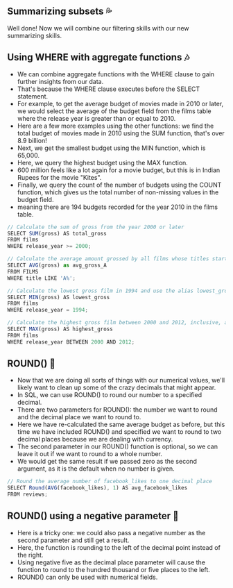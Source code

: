 ## Summarizing subsets :sweat_drops:
Well done! Now we will combine our filtering skills with our new summarizing skills.

## Using WHERE with aggregate functions :notes:
- We can combine aggregate functions with the WHERE clause to gain further insights from our data.
- That's because the WHERE clause executes before the SELECT statement.
- For example, to get the average budget of movies made in 2010 or later, we would select the average of the budget field from the films table where the release year is greater than or equal to 2010.
- Here are a few more examples using the other functions: we find the total budget of movies made in 2010 using the SUM function, that's over 8.9 billion!
- Next, we get the smallest budget using the MIN function, which is 65,000.
- Here, we query the highest budget using the MAX function.
- 600 million feels like a lot again for a movie budget, but this is in Indian Rupees for the movie "Kites".
- Finally, we query the count of the number of budgets using the COUNT function, which gives us the total number of non-missing values in the budget field.
- meaning there are 194 budgets recorded for the year 2010 in the films table.
```js
// Calculate the sum of gross from the year 2000 or later
SELECT SUM(gross) AS total_gross
FROM films
WHERE release_year >= 2000;

// Calculate the average amount grossed by all films whose titles start with the letter 'A' and alias with avg_gross_A
SELECT AVG(gross) as avg_gross_A
FROM FILMS
WHERE title LIKE 'A%';

// Calculate the lowest gross film in 1994 and use the alias lowest_gross.
SELECT MIN(gross) AS lowest_gross
FROM films
WHERE release_year = 1994;

// Calculate the highest gross film between 2000 and 2012, inclusive, and use the alias highest_gross
SELECT MAX(gross) AS highest_gross
FROM films
WHERE release_year BETWEEN 2000 AND 2012;
```
## ROUND() :hibiscus:
- Now that we are doing all sorts of things with our numerical values, we'll likely want to clean up some of the crazy decimals that might appear.
- In SQL, we can use ROUND() to round our number to a specified decimal.
- There are two parameters for ROUND(): the number we want to round and the decimal place we want to round to.
- Here we have re-calculated the same average budget as before, but this time we have included ROUND() and specified we want to round to two decimal places because we are dealing with currency.
- The second parameter in our ROUND() function is optional, so we can leave it out if we want to round to a whole number.
- We would get the same result if we passed zero as the second argument, as it is the default when no number is given.
```js
// Round the average number of facebook_likes to one decimal place
SELECT Round(AVG(facebook_likes), 1) AS avg_facebook_likes
FROM reviews;
```
## ROUND() using a negative parameter :sunflower:
- Here is a tricky one: we could also pass a negative number as the second parameter and still get a result.
- Here, the function is rounding to the left of the decimal point instead of the right.
- Using negative five as the decimal place parameter will cause the function to round to the hundred thousand or five places to the left.
- ROUND() can only be used with numerical fields.
